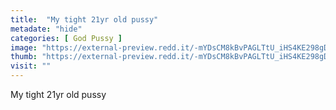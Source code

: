 ```yaml
---
title:  "My tight 21yr old pussy"
metadate: "hide"
categories: [ God Pussy ]
image: "https://external-preview.redd.it/-mYDsCM8kBvPAGLTtU_iHS4KE298gDRwlWBLDqYWvqE.jpg?auto=webp&s=23fdf52c5c2a5519ba45b2e456f53b2c54a74754"
thumb: "https://external-preview.redd.it/-mYDsCM8kBvPAGLTtU_iHS4KE298gDRwlWBLDqYWvqE.jpg?width=1080&crop=smart&auto=webp&s=e425fe0d4d270013392e15c07ad981f83fdca1ff"
visit: ""
---
```

My tight 21yr old pussy
